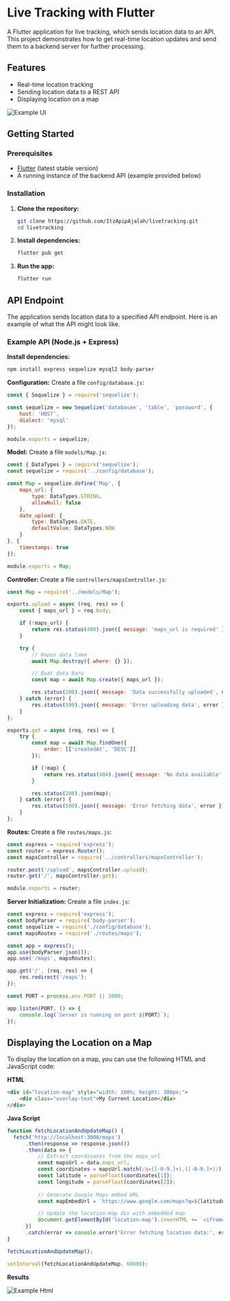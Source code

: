 # Live Tracking with Flutter

A Flutter application for live tracking, which sends location data to an API. This project demonstrates how to get real-time location updates and send them to a backend server for further processing.

## Features

- Real-time location tracking
- Sending location data to a REST API
- Displaying location on a map


![Example UI](https://i.ibb.co/wNKVT7X/example.png)

## Getting Started

### Prerequisites

- [Flutter](https://flutter.dev/docs/get-started/install) (latest stable version)
- A running instance of the backend API (example provided below)

### Installation

1. **Clone the repository:**
    ```bash
    git clone https://github.com/ItzApipAjalah/livetracking.git
    cd livetracking
    ```

2. **Install dependencies:**
    ```bash
    flutter pub get
    ```

3. **Run the app:**
    ```bash
    flutter run
    ```

## API Endpoint

The application sends location data to a specified API endpoint. Here is an example of what the API might look like.

### Example API (Node.js + Express)

**Install dependencies:**
```bash
npm install express sequelize mysql2 body-parser
```

**Configuration:**
Create a file `config/database.js`:

```js
const { Sequelize } = require('sequelize');

const sequelize = new Sequelize('databasee', 'table', 'password', {
    host: 'HOST',
    dialect: 'mysql'
});

module.exports = sequelize;
```

**Model:**
Create a file `models/Map.js`:

```js
const { DataTypes } = require('sequelize');
const sequelize = require('../config/database');

const Map = sequelize.define('Map', {
    maps_url: {
        type: DataTypes.STRING,
        allowNull: false
    },
    date_upload: {
        type: DataTypes.DATE,
        defaultValue: DataTypes.NOW
    }
}, {
    timestamps: true
});

module.exports = Map;
```

**Controller:**
Create a file `controllers/mapsController.js`:

```js
const Map = require('../models/Map');

exports.upload = async (req, res) => {
    const { maps_url } = req.body;

    if (!maps_url) {
        return res.status(400).json({ message: 'maps_url is required' });
    }

    try {
        // Hapus data lama
        await Map.destroy({ where: {} });

        // Buat data baru
        const map = await Map.create({ maps_url });

        res.status(200).json({ message: 'Data successfully uploaded', map });
    } catch (error) {
        res.status(500).json({ message: 'Error uploading data', error });
    }
};

exports.get = async (req, res) => {
    try {
        const map = await Map.findOne({
            order: [['createdAt', 'DESC']]
        });

        if (!map) {
            return res.status(404).json({ message: 'No data available' });
        }

        res.status(200).json(map);
    } catch (error) {
        res.status(500).json({ message: 'Error fetching data', error });
    }
};
```

**Routes:**
Create a file `routes/maps.js`:

```js
const express = require('express');
const router = express.Router();
const mapsController = require('../controllers/mapsController');

router.post('/upload', mapsController.upload);
router.get('/', mapsController.get);

module.exports = router;
```

**Server Initialization:**
Create a file `index.js`:

```js
const express = require('express');
const bodyParser = require('body-parser');
const sequelize = require('./config/database');
const mapsRoutes = require('./routes/maps');

const app = express();
app.use(bodyParser.json());
app.use('/maps', mapsRoutes);

app.get('/', (req, res) => {
    res.redirect('/maps');
});

const PORT = process.env.PORT || 3000;

app.listen(PORT, () => {
    console.log(`Server is running on port ${PORT}`);
});

```

## Displaying the Location on a Map

To display the location on a map, you can use the following HTML and JavaScript code:

**HTML**

```html
<div id="location-map" style="width: 100%; height: 300px;">
    <div class="overlay-text">My Current Location</div>
</div>

```

**Java Script**

```js
function fetchLocationAndUpdateMap() {
  fetch('http://localhost:3000/maps')
      .then(response => response.json())
      .then(data => {
          // Extract coordinates from the maps_url
          const mapsUrl = data.maps_url;
          const coordinates = mapsUrl.match(/q=([-0-9.]+),([-0-9.]+)/);
          const latitude = parseFloat(coordinates[1]);
          const longitude = parseFloat(coordinates[2]);
          
          // Generate Google Maps embed URL
          const mapEmbedUrl = `https://www.google.com/maps?q=${latitude},${longitude}&output=embed`;

          // Update the location-map div with embedded map
          document.getElementById('location-map').innerHTML += `<iframe frameborder="0" style="border:0;" allowfullscreen loading="lazy" src="${mapEmbedUrl}"></iframe>`;
      })
      .catch(error => console.error('Error fetching location data:', error));
}

fetchLocationAndUpdateMap();

setInterval(fetchLocationAndUpdateMap, 60000); 

```

**Results**

![Example Html](https://i.ibb.co.com/pjJzzWH/examplehtml.png)